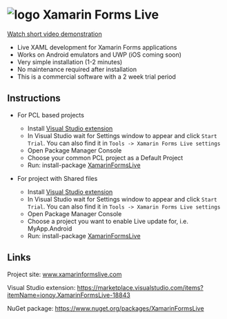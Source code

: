 # ![logo](http://xamarinformslive.com/favicon-32x32.png) Xamarin Forms Live

[Watch short video demonstration](https://vimeo.com/220310011)

* Live XAML development for Xamarin Forms applications
* Works on Android emulators and UWP (iOS coming soon)
* Very simple installation (1-2 minutes)
* No maintenance required after installation
* This is a commercial software with a 2 week trial period

## Instructions

* For PCL based projects
  * Install [Visual Studio extension](https://marketplace.visualstudio.com/items?itemName=ionoy.XamarinFormsLive-18843)
  * In Visual Studio wait for Settings window to appear and click `Start Trial`. You can also find it in `Tools -> Xamarin Forms Live settings`
  * Open Package Manager Console
  * Choose your common PCL project as a Default Project  
  * Run: install-package [XamarinFormsLive](https://www.nuget.org/packages/XamarinFormsLive)
  
* For project with Shared files
  * Install [Visual Studio extension](https://marketplace.visualstudio.com/items?itemName=ionoy.XamarinFormsLive-18843)
  * In Visual Studio wait for Settings window to appear and click `Start Trial`. You can also find it in `Tools -> Xamarin Forms Live settings`
  * Open Package Manager Console
  * Choose a project you want to enable Live update for, i.e. MyApp.Android
  * Run: install-package [XamarinFormsLive](https://www.nuget.org/packages/XamarinFormsLive)
  
## Links

Project site: www.xamarinformslive.com

Visual Studio extension: https://marketplace.visualstudio.com/items?itemName=ionoy.XamarinFormsLive-18843

NuGet package: https://www.nuget.org/packages/XamarinFormsLive
